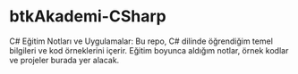 # btkAkademi-CSharp
C# Eğitim Notları ve Uygulamalar:  Bu repo, C# dilinde öğrendiğim temel bilgileri ve kod örneklerini içerir. Eğitim boyunca aldığım notlar, örnek kodlar ve projeler burada yer alacak.

